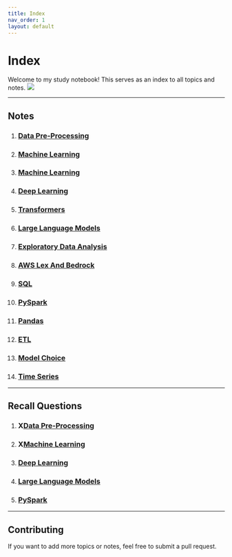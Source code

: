 ```yaml
---
title: Index
nav_order: 1
layout: default
---
```

# Index

Welcome to my study notebook! This serves as an index to all topics and notes.
<img src="https://media1.tenor.com/m/hTE7x1-avYIAAAAC/bear-hello.gif">

---

## Notes
1. ### [Data Pre-Processing](Notes/DataPreProcessing.md)
2. ### [Machine Learning](Notes/MachineLearning.md)
3. ### [Machine Learning](Notes/Statistics.md)
4. ### [Deep Learning](Notes/DeepLearning.md)
5. ### [Transformers](Notes/Transformers.md)
6. ### [Large Language Models](Notes/LLM.md)
7. ### [Exploratory Data Analysis](Notes/ExploratoryDataAnalysis.md)
8. ### [AWS Lex And Bedrock](Notes/AWSLexAndBedrock.md)
9. ### [SQL](Notes/SQL.md)
10. ### [PySpark](Notes/PySpark.md)
11. ### [Pandas](Notes/pandas.md)
12. ### [ETL](Notes/ETL.md)
13. ### [Model Choice](Notes/ModelGuide.md)
14. ### [Time Series](Notes/TimeSeries.md)

---

## Recall Questions

1. ### X[Data Pre-Processing](Notes/DataPreProcessing.md)
2. ### X[Machine Learning](Notes/MachineLearning.md)
3. ### [Deep Learning](Recall/3_DeepLearning_Recall.md)
4. ### [Large Language Models](Recall/5_LLM_Recall.md)
9. ### [PySpark](Recall/9_PySpark_Recall.md) 
---

## Contributing

If you want to add more topics or notes, feel free to submit a pull request.

